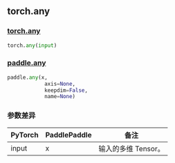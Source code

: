 ## torch.any
### [torch.any](https://pytorch.org/docs/stable/generated/torch.any.html?highlight=any#torch.any)

```python
torch.any(input)
```

### [paddle.any](https://www.paddlepaddle.org.cn/documentation/docs/zh/api/paddle/any_cn.html#any)

```python
paddle.any(x, 
            axis=None, 
            keepdim=False, 
            name=None)
```
### 参数差异
| PyTorch       | PaddlePaddle | 备注                                                   |
| ------------- | ------------ | ------------------------------------------------------ |
| input        | x            | 输入的多维 Tensor。                   |